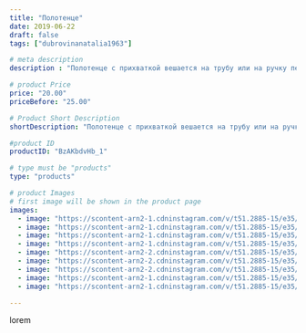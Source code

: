 ```yaml
---
title: "Полотенце"
date: 2019-06-22
draft: false
tags: ["dubrovinanatalia1963"]

# meta description
description : "Полотенце с прихваткой вешается на трубу или на ручку печки"

# product Price
price: "20.00"
priceBefore: "25.00"

# Product Short Description
shortDescription: "Полотенце с прихваткой вешается на трубу или на ручку печки"

#product ID
productID: "BzAKbdvHb_1"

# type must be "products"
type: "products"

# product Images
# first image will be shown in the product page
images:
  - image: "https://scontent-arn2-1.cdninstagram.com/v/t51.2885-15/e35/62018994_444001789722458_1419606561791039493_n.jpg?_nc_ht=scontent-arn2-1.cdninstagram.com&_nc_cat=102&_nc_ohc=isMaRQAwu4QAX-BjTk-&se=7&tp=1&oh=94fbc023162e587e1e5a4d034ab97b4c&oe=605A840C&ig_cache_key=MjA3MTcwMTY5MzQwNzE4NzY3Mw%3D%3D.2"
  - image: "https://scontent-arn2-1.cdninstagram.com/v/t51.2885-15/e35/62116336_427214357875912_5647392325092930757_n.jpg?_nc_ht=scontent-arn2-1.cdninstagram.com&_nc_cat=104&_nc_ohc=P5DspqLhoZEAX9HxCuI&se=7&tp=1&oh=b21327b32bbaea32f2cc5283d4c98714&oe=605CAEDB&ig_cache_key=MjA3MTcwMTY5MzM4MjE4MTcyMw%3D%3D.2"
  - image: "https://scontent-arn2-1.cdninstagram.com/v/t51.2885-15/e35/62492902_858870584506060_238368010203852780_n.jpg?_nc_ht=scontent-arn2-1.cdninstagram.com&_nc_cat=104&_nc_ohc=tyae5VTsOK0AX9_i3J6&se=7&tp=1&oh=bc24f5c5cb6665d9d14a2e7d08caf52f&oe=605D3659&ig_cache_key=MjA3MTcwMTY5MzM2NTM4MDcyOQ%3D%3D.2"
  - image: "https://scontent-arn2-1.cdninstagram.com/v/t51.2885-15/e35/62485682_2258214044491867_2675928713248399354_n.jpg?_nc_ht=scontent-arn2-1.cdninstagram.com&_nc_cat=107&_nc_ohc=sUS3SNLC3f0AX-uCVbU&se=7&tp=1&oh=4818487b70f0ff2b630d95f285d8768e&oe=605B0C29&ig_cache_key=MjA3MTcwMTY5MzM2NTM1MjQzOA%3D%3D.2"
  - image: "https://scontent-arn2-2.cdninstagram.com/v/t51.2885-15/e35/65227442_2469189116434992_2707889995826350364_n.jpg?_nc_ht=scontent-arn2-2.cdninstagram.com&_nc_cat=100&_nc_ohc=oci-zkI1bjoAX-M2Cw5&se=7&tp=1&oh=0916569ab0942c957b7780f6ba5056b3&oe=605C8820&ig_cache_key=MjA3MTcwMTY5MzM4MjAwNzc2Ng%3D%3D.2"
  - image: "https://scontent-arn2-2.cdninstagram.com/v/t51.2885-15/e35/62268279_2036192016485904_7348467094185234072_n.jpg?_nc_ht=scontent-arn2-2.cdninstagram.com&_nc_cat=100&_nc_ohc=PXgfl-j1R2IAX-sRZv6&se=7&tp=1&oh=fd4ca06758d1ceffbf5bb96a2077cf73&oe=605A7C5B&ig_cache_key=MjA3MTcwMTY5MzM3MzczMzY1Nw%3D%3D.2"
  - image: "https://scontent-arn2-2.cdninstagram.com/v/t51.2885-15/e35/65142776_150956599402085_8407005927941475598_n.jpg?_nc_ht=scontent-arn2-2.cdninstagram.com&_nc_cat=105&_nc_ohc=uMC7gYXI-88AX-6AGh7&se=7&tp=1&oh=aa9e2fb3cc8b030608a51b3101b8b8fa&oe=605A8B9E&ig_cache_key=MjA3MTcwMTY5MzM5MDQ5Mjc3OQ%3D%3D.2"
  - image: "https://scontent-arn2-1.cdninstagram.com/v/t51.2885-15/e35/61841478_925978704414974_4249148439637349880_n.jpg?_nc_ht=scontent-arn2-1.cdninstagram.com&_nc_cat=102&_nc_ohc=CqdvyllflY8AX-p7gcu&se=7&tp=1&oh=9eab7797ab66194ef216de5cd7ae9b52&oe=605B9003&ig_cache_key=MjA3MTcwMTY5MzQwNzI0Njc4OQ%3D%3D.2"
  - image: "https://scontent-arn2-1.cdninstagram.com/v/t51.2885-15/e35/62225538_148712026283695_1622464860775873273_n.jpg?_nc_ht=scontent-arn2-1.cdninstagram.com&_nc_cat=107&_nc_ohc=ewAX0sBuo8YAX9DxAuT&se=7&tp=1&oh=dd4b828adf8f3b279f9d4869a53bce29&oe=605C2380&ig_cache_key=MjA3MTcwMTY5MzM0ODQ4MzE2OQ%3D%3D.2"

---
```

lorem
